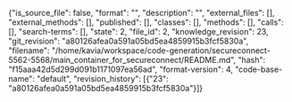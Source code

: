 {"is_source_file": false, "format": "", "description": "", "external_files": [], "external_methods": [], "published": [], "classes": [], "methods": [], "calls": [], "search-terms": [], "state": 2, "file_id": 2, "knowledge_revision": 23, "git_revision": "a80126afea0a591a05bd5ea4859915b3fcf5830a", "filename": "/home/kavia/workspace/code-generation/secureconnect-5562-5568/main_container_for_secureconnect/README.md", "hash": "f15aaa42d5d299d091b1171097ea56ad", "format-version": 4, "code-base-name": "default", "revision_history": [{"23": "a80126afea0a591a05bd5ea4859915b3fcf5830a"}]}